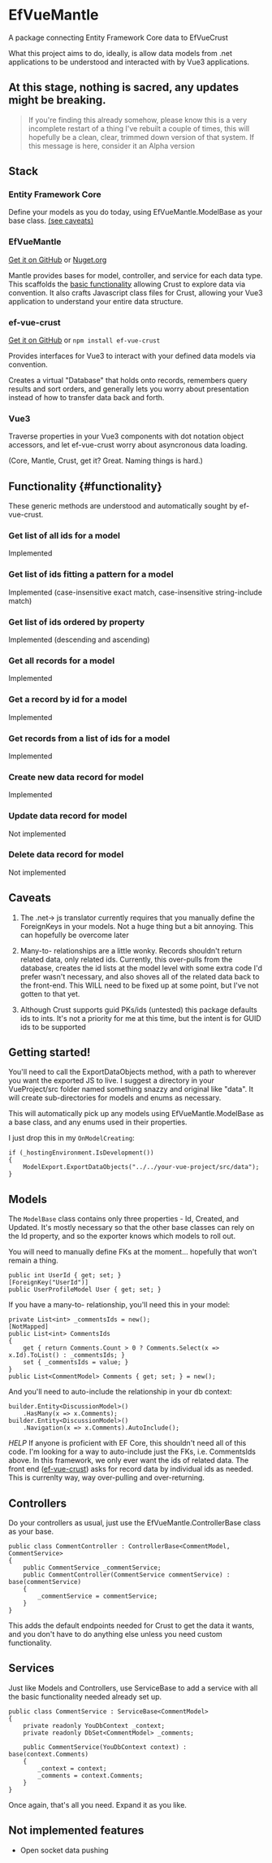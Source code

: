 # EfVueMantle
A package connecting Entity Framework Core data to EfVueCrust

What this project aims to do, ideally, is allow data models from .net applications to be understood and interacted with by Vue3 applications. 

## At this stage, nothing is sacred, any updates might be breaking. 

> If you're finding this already somehow, please know this is a very incomplete restart of a thing I've rebuilt a couple of times, this will hopefully be a clean, clear, trimmed down version of that system. If this message is here, consider it an Alpha version

## Stack

### Entity Framework Core
Define your models as you do today, using EfVueMantle.ModelBase as your base class. [(see caveats)](#caveats)

### EfVueMantle 

[Get it on GitHub](https://github.com/freer4/ef-vue-mantle) or [Nuget.org](https://www.nuget.org/packages/EfVueMantle)

Mantle provides bases for model, controller, and service for each data type. This scaffolds the [basic functionality](#functionality) allowing Crust to explore data via convention. It also crafts Javascript class files for Crust, allowing your Vue3 application to understand your entire data structure.

### ef-vue-crust

[Get it on GitHub](https://github.com/freer4/ef-vue-crust) or `npm install ef-vue-crust`

Provides interfaces for Vue3 to interact with your defined data models via convention. 

Creates a virtual "Database" that holds onto records, remembers query results and sort orders, and generally lets you worry about presentation instead of how to transfer data back and forth.

### Vue3
Traverse properties in your Vue3 components with dot notation object accessors, and let ef-vue-crust worry about asyncronous data loading.  

(Core, Mantle, Crust, get it? Great. Naming things is hard.)


## Functionality {#functionality}
These generic methods are understood and automatically sought by ef-vue-crust.

### Get list of all ids for a model
Implemented

### Get list of ids fitting a pattern for a model
Implemented (case-insensitive exact match, case-insensitive string-include match)

### Get list of ids ordered by property
Implemented (descending and ascending)

### Get all records for a model
Implemented

### Get a record by id for a model
Implemented

### Get records from a list of ids for a model
Implemented

### Create new data record for model
Implemented

### Update data record for model
Not implemented

### Delete data record for model
Not implemented

## Caveats
1. The .net-> js translator currently requires that you manually define the ForeignKeys in your models. Not a huge thing but a bit annoying. This can hopefully be overcome later

2. Many-to- relationships are a little wonky. Records shouldn't return related data, only related ids. Currently, this over-pulls from the database, creates the id lists at the model level with some extra code I'd prefer wasn't necessary, and also shoves all of the related data back to the front-end. This WILL need to be fixed up at some point, but I've not gotten to that yet.

3. Although Crust supports guid PKs/ids (untested) this package defaults ids to ints. It's not a priority for me at this time, but the intent is for GUID ids to be supported

## Getting started!

You'll need to call the ExportDataObjects method, with a path to wherever you want the exported JS to live. I suggest a directory in your VueProject/src folder named something snazzy and original like "data". It will create sub-directories for models and enums as necessary.

This will automatically pick up any models using EfVueMantle.ModelBase as a base class, and any enums used in their properties.

I just drop this in my `OnModelCreating`:

```
if (_hostingEnvironment.IsDevelopment())
{
    ModelExport.ExportDataObjects("../../your-vue-project/src/data");
}
```

## Models

The `ModelBase` class contains only three properties - Id, Created, and Updated. It's mostly necessary so that the other base classes can rely on the Id property, and so the exporter knows which models to roll out. 

You will need to manually define FKs at the moment... hopefully that won't remain a thing. 

```
public int UserId { get; set; }
[ForeignKey("UserId")]
public UserProfileModel User { get; set; }
```

If you have a many-to- relationship, you'll need this in your model:

```
private List<int> _commentsIds = new();
[NotMapped]
public List<int> CommentsIds
{
    get { return Comments.Count > 0 ? Comments.Select(x => x.Id).ToList() : _commentsIds; }
    set { _commentsIds = value; }
}
public List<CommentModel> Comments { get; set; } = new();
```
And you'll need to auto-include the relationship in your db context: 

```
builder.Entity<DiscussionModel>()
    .HasMany(x => x.Comments);
builder.Entity<DiscussionModel>()
    .Navigation(x => x.Comments).AutoInclude();
```

*HELP* If anyone is proficient with EF Core, this shouldn't need all of this code. I'm looking for a way to auto-include just the FKs, i.e. CommentsIds above. In this framework, we only ever want the ids of related data. The front end ([ef-vue-crust](https://github.com/freer4/ef-vue-crust)) asks for record data by individual ids as needed. This is currenlty way, way over-pulling and over-returning. 

## Controllers

Do your controllers as usual, just use the EfVueMantle.ControllerBase class as your base. 
```
public class CommentController : ControllerBase<CommentModel, CommentService>
{
    public CommentService _commentService;
    public CommentController(CommentService commentService) : base(commentService)
    {
        _commentService = commentService;
    }
}
```

This adds the default endpoints needed for Crust to get the data it wants, and you don't have to do anything else unless you need custom functionality. 


## Services

Just like Models and Controllers, use ServiceBase to add a service with all the basic functionality needed already set up.

```
public class CommentService : ServiceBase<CommentModel>
{
    private readonly YouDbContext _context;
    private readonly DbSet<CommentModel> _comments;

    public CommentService(YouDbContext context) : base(context.Comments)
    {
        _context = context;
        _comments = context.Comments;
    }
}

```

Once again, that's all you need. Expand it as you like. 

## Not implemented features

- Open socket data pushing